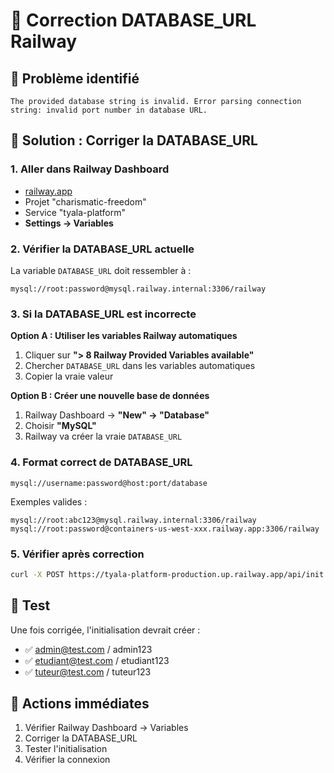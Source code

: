 # 🔧 Correction DATABASE_URL Railway

## 🚨 Problème identifié
```
The provided database string is invalid. Error parsing connection string: invalid port number in database URL.
```

## 🎯 Solution : Corriger la DATABASE_URL

### 1. Aller dans Railway Dashboard
- [railway.app](https://railway.app)
- Projet "charismatic-freedom"
- Service "tyala-platform"
- **Settings → Variables**

### 2. Vérifier la DATABASE_URL actuelle
La variable `DATABASE_URL` doit ressembler à :
```
mysql://root:password@mysql.railway.internal:3306/railway
```

### 3. Si la DATABASE_URL est incorrecte
**Option A : Utiliser les variables Railway automatiques**
1. Cliquer sur **"> 8 Railway Provided Variables available"**
2. Chercher `DATABASE_URL` dans les variables automatiques
3. Copier la vraie valeur

**Option B : Créer une nouvelle base de données**
1. Railway Dashboard → **"New" → "Database"**
2. Choisir **"MySQL"**
3. Railway va créer la vraie `DATABASE_URL`

### 4. Format correct de DATABASE_URL
```
mysql://username:password@host:port/database
```

Exemples valides :
```
mysql://root:abc123@mysql.railway.internal:3306/railway
mysql://root:password@containers-us-west-xxx.railway.app:3306/railway
```

### 5. Vérifier après correction
```bash
curl -X POST https://tyala-platform-production.up.railway.app/api/init
```

## 🧪 Test
Une fois corrigée, l'initialisation devrait créer :
- ✅ admin@test.com / admin123
- ✅ etudiant@test.com / etudiant123
- ✅ tuteur@test.com / tuteur123

## 🎯 Actions immédiates
1. Vérifier Railway Dashboard → Variables
2. Corriger la DATABASE_URL
3. Tester l'initialisation
4. Vérifier la connexion
